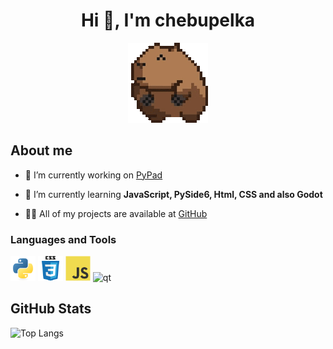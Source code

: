 <h1 align="center">Hi 👋, I'm chebupelka</h1>
<p align="center"> <img src="capyroll.gif"> </p>

<h2>About me</h2>

- 🔭 I’m currently working on [PyPad](https://github.com/chebupelka8/PyPad)

- 🌱 I’m currently learning **JavaScript, PySide6, Html, CSS and also Godot**

- 👨‍💻 All of my projects are available at [GitHub](https://github.com/chebupelka8)

<h3 align="left">Languages and Tools</h3>
<img src="https://raw.githubusercontent.com/devicons/devicon/master/icons/python/python-original.svg" alt="python" width="40" height="40"/> <img src="https://raw.githubusercontent.com/devicons/devicon/master/icons/css3/css3-original-wordmark.svg" alt="css3" width="40" height="40"/> <img src="https://raw.githubusercontent.com/devicons/devicon/master/icons/javascript/javascript-original.svg" alt="javascript" width="40" height="40"/> <img src="https://upload.wikimedia.org/wikipedia/commons/0/0b/Qt_logo_2016.svg" alt="qt" width="40" height="40"/>

<h2>GitHub Stats</h2>

![Top Langs](https://github-readme-stats.vercel.app/api/top-langs/?username=chebupelka8&layout=compact&theme=dark)

